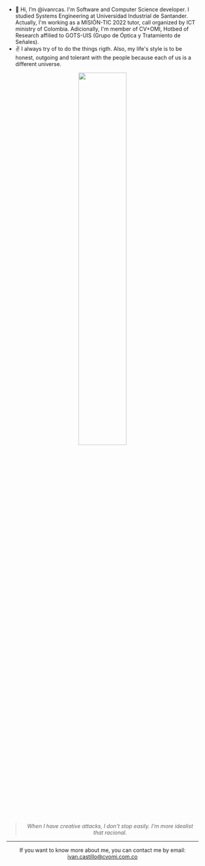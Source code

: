 - 👋 Hi, I’m @ivanrcas. I'm Software and Computer Science developer. I studied Systems Engineering at Universidad Industrial de Santander. Actually, I'm working as a MISIÓN-TIC 2022 tutor, call organized by ICT ministry of Colombia. Adicionally, I'm member of CV+OMI, Hotbed of Research affilied to GOTS-UIS (Grupo de Óptica y Tratamiento de Señales).
- ✌️ I always try of to do the things rigth. Also, my life's style is to be honest, outgoing and tolerant with the people because each of us is a different universe. 

<div align="center"><img width="50%" src="https://i.giphy.com/media/SSQZrczmMsULisH0yi/giphy.webp"></center>

> *When I have creative attacks, I don't stop easily. I'm more idealist that racional.*
<hr>
If you want to know more about me, you can contact me by email: <a href="mailto:ivan.castillo@cvomi.com.co">ivan.castillo@cvomi.com.co</a>

<!---
ivanrcas/ivanrcas is a ✨ special ✨ repository because its `README.md` (this file) appears on your GitHub profile.
You can click the Preview link to take a look at your changes.
--->
